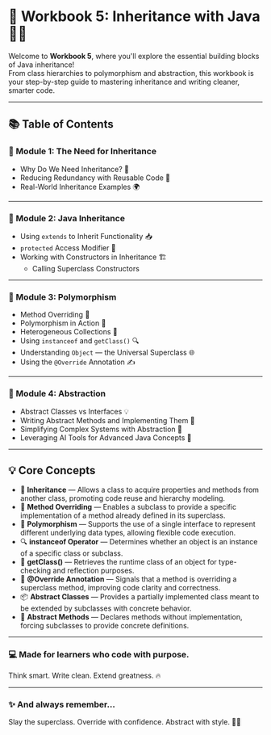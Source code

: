 # 🧬 Workbook 5: Inheritance with Java 👩‍💻  

Welcome to **Workbook 5**, where you'll explore the essential building blocks of Java inheritance!  
From class hierarchies to polymorphism and abstraction, this workbook is your step-by-step guide to mastering inheritance and writing cleaner, smarter code.

---

## 📚 Table of Contents

### 🔹 Module 1: The Need for Inheritance
- Why Do We Need Inheritance? 🤔  
- Reducing Redundancy with Reusable Code 🔁  
- Real-World Inheritance Examples 🌍  

---

### 🔹 Module 2: Java Inheritance
- Using `extends` to Inherit Functionality 📥  
- `protected` Access Modifier 🔐  
- Working with Constructors in Inheritance 🏗️  
  - Calling Superclass Constructors  

---

### 🔹 Module 3: Polymorphism
- Method Overriding 🔄  
- Polymorphism in Action 💫  
- Heterogeneous Collections 🧬  
- Using `instanceof` and `getClass()` 🔍  
- Understanding `Object` — the Universal Superclass 🌐  
- Using the `@Override` Annotation ✍️  

---

### 🔹 Module 4: Abstraction
- Abstract Classes vs Interfaces 💡  
- Writing Abstract Methods and Implementing Them 🔧  
- Simplifying Complex Systems with Abstraction 🧊  
- Leveraging AI Tools for Advanced Java Concepts 🤖  

---

## 💡 Core Concepts

- 🧬 **Inheritance** — Allows a class to acquire properties and methods from another class, promoting code reuse and hierarchy modeling.  
- 🔁 **Method Overriding** — Enables a subclass to provide a specific implementation of a method already defined in its superclass.  
- 🧩 **Polymorphism** — Supports the use of a single interface to represent different underlying data types, allowing flexible code execution.  
- 🔍 **instanceof Operator** — Determines whether an object is an instance of a specific class or subclass.  
- 🧠 **getClass()** — Retrieves the runtime class of an object for type-checking and reflection purposes.  
- 📝 **@Override Annotation** — Signals that a method is overriding a superclass method, improving code clarity and correctness.  
- 📦 **Abstract Classes** — Provides a partially implemented class meant to be extended by subclasses with concrete behavior.  
- 🔧 **Abstract Methods** — Declares methods without implementation, forcing subclasses to provide concrete definitions.

---

### 💻 Made for learners who code with purpose.  
Think smart. Write clean. Extend greatness. 🔥

---

### ✨ And always remember…  
Slay the superclass. Override with confidence. Abstract with style. 💅👑
